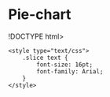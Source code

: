 # Pie-chart

!DOCTYPE html>
<html>
  <head>    
    <meta http-equiv="Content-type" content="text/html; charset=utf-8">
    <title>Pie chat </title>
    <script type="text/javascript" src="http://mbostock.github.com/d3/d3.js?2.1.3"></script>
    <script type="text/javascript" src="http://mbostock.github.com/d3/d3.geom.js?2.1.3"></script>
    <script type="text/javascript" src="http://mbostock.github.com/d3/d3.layout.js?2.1.3"></script>

    <style type="text/css">
        .slice text {
            font-size: 16pt;
            font-family: Arial;
        }   
    </style>
  </head>
  <body>
    <script type="text/javascript">
    var w = 300,                        
    h = 300,                            
    r = 150,                            
    color = d3.scale.category20c();     
    data = [{"label":"Planned", "value":70}, 
            {"label":"Emergency", "value":30}, 
            ];
    
    var vis = d3.select("body")
        .append("svg:svg")              
        .data([data])                   
            .attr("width", w)           
            .attr("height", h)
        .append("svg:g")               
            .attr("transform", "translate(" + r + "," + r + ")")     
    var arc = d3.svg.arc()              
        .outerRadius(r);
    var pie = d3.layout.pie()           
        .value(function(d) { return d.value; });    
    var arcs = vis.selectAll("g.slice")     
        .data(pie)                          
        .enter()                            
            .append("svg:g")                
                .attr("class", "slice");    
        arcs.append("svg:path")
                .attr("fill", function(d, i) { return color(i); } ) 
                .attr("d", arc);                                    
        arcs.append("svg:text")                                                     .attr("transform", function(d) {                    
                
                d.innerRadius = 0;
                d.outerRadius = r;
                return "translate(" + arc.centroid(d) + ")";        
            })
            .attr("text-anchor", "middle")                          
            .text(function(d, i) { return data[i].label; });        
        
    </script>
  </body>
</html>

